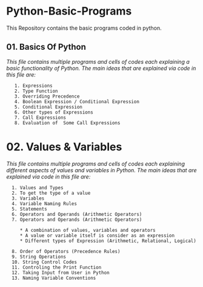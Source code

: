 # Python-Basic-Programs

This Repository contains the basic programs coded in python.


## 01.  Basics Of Python

  *This file contains multiple programs and cells of codes each explaining a basic functionality of Python. 
  The main ideas that are explained via code in this file are:*
  
       1. Expressions
       2. Type Function
       3. Overriding Precedence
       4. Boolean Expression / Conditional Expression
       5. Conditional Expression 
       6. Other types of Expressions
       7. Call Expressions
       8. Evaluation of  Some Call Expressions


# 02. Values & Variables

  *This file contains multiple programs and cells of codes each explaining different aspects of values and variables in Python.
  The main ideas that are explained via code in this file are:*
  
      1. Values and Types
      2. To get the type of a value
      3. Variables
      4. Variable Naming Rules
      5. Statements
      6. Operators and Operands (Arithmetic Operators)
      7. Operators and Operands (Arithmetic Operators)
         
         * A combination of values, variables and operators
         * A value or variable itself is consider as an expression
         * Different types of Expression (Arithmetic, Relational, Logical)
          
      8. Order of Operators (Precedence Rules)
      9. String Operations
      10. String Control Codes
      11. Controling the Print Function
      12. Taking Input from User in Python
      13. Naming Variable Conventions
  

